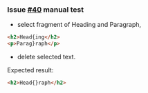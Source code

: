 ### Issue [#40](https://github.com/ckeditor/ckeditor5-typing/issues/40) manual test

 - select fragment of Heading and Paragraph,
 ```html
 <h2>Head{ing</h2>
 <p>Parag}raph</p>
 ```
 - delete selected text.

Expected result:
```html
<h2>Head{}raph</h2>
```
